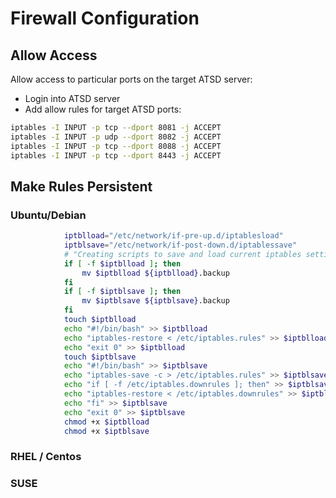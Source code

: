 # Firewall Configuration

## Allow Access

Allow access to particular ports on the target ATSD server:

* Login into ATSD server
* Add allow rules for target ATSD ports:

```sh
iptables -I INPUT -p tcp --dport 8081 -j ACCEPT
iptables -I INPUT -p udp --dport 8082 -j ACCEPT
iptables -I INPUT -p tcp --dport 8088 -j ACCEPT
iptables -I INPUT -p tcp --dport 8443 -j ACCEPT
```

## Make Rules Persistent

### Ubuntu/Debian

```sh
            iptblload="/etc/network/if-pre-up.d/iptablesload"
            iptblsave="/etc/network/if-post-down.d/iptablessave"
            # "Creating scripts to save and load current iptables settings on reboot"
            if [ -f $iptblload ]; then
                mv $iptblload ${iptblload}.backup
            fi
            if [ -f $iptblsave ]; then
                mv $iptblsave ${iptblsave}.backup
            fi
            touch $iptblload
            echo "#!/bin/bash" >> $iptblload
            echo "iptables-restore < /etc/iptables.rules" >> $iptblload
            echo "exit 0" >> $iptblload
            touch $iptblsave
            echo "#!/bin/bash" >> $iptblsave
            echo "iptables-save -c > /etc/iptables.rules" >> $iptblsave
            echo "if [ -f /etc/iptables.downrules ]; then" >> $iptblsave
            echo "iptables-restore < /etc/iptables.downrules" >> $iptblsave
            echo "fi" >> $iptblsave
            echo "exit 0" >> $iptblsave
            chmod +x $iptblload
            chmod +x $iptblsave
```

### RHEL / Centos

### SUSE




